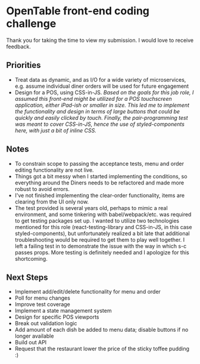 # OpenTable front-end coding challenge

Thank you for taking the time to view my submission. I would love to receive feedback.

## Priorities

-   Treat data as dynamic, and as I/O for a wide variety of microservices, e.g. assume individual diner orders will be used for future engagement
-   Design for a POS, using CSS-in-JS.
    _Based on the goals for this job role, I assumed this front-end might be utilized for a POS touchscreen application, either iPad-ish or smaller in size. This led me to implement the functionality and design in terms of large buttons that could be quickly and easily clicked by touch._
    _Finally, the pair-programming test was meant to cover CSS-in-JS, hence the use of styled-components here, with just a bit of inline CSS._

## Notes

-   To constrain scope to passing the acceptance tests, menu and order editing functionality are not live.
-   Things got a bit messy when I started implementing the conditions, so everything around the Diners needs to be refactored and made more robust to avoid errors.
-   I've not finished implementing the clear-order functionality, items are clearing from the UI only now.
-   The test provided is several years old, perhaps to mimic a real environment, and some tinkering with babel/webpack/etc. was required to get testing packages set up. I wanted to utilize two technologies mentioned for this role (react-testing-library and CSS-in-JS, in this case styled-components), but unfortunately realized a bit late that additional troubleshooting would be required to get them to play well together. I left a failing test in to demonstrate the issue with the way in which s-c passes props. More testing is definitely needed and I apologize for this shortcoming.

## Next Steps

-   Implement add/edit/delete functionality for menu and order
-   Poll for menu changes
-   Improve test coverage
-   Implement a state management system
-   Design for specific POS viewports
-   Break out validation logic
-   Add amount of each dish be added to menu data; disable buttons if no longer available
-   Build out API
-   Request that the restaurant lower the price of the sticky toffee pudding :)
